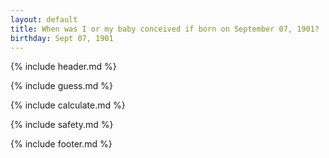 ```yaml
---
layout: default
title: When was I or my baby conceived if born on September 07, 1901?
birthday: Sept 07, 1901
---
```


{% include header.md %}

{% include guess.md %}

{% include calculate.md %}

{% include safety.md %}

{% include footer.md %}



